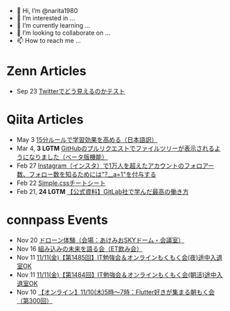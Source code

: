 - 👋 Hi, I’m @narita1980
- 👀 I’m interested in ...
- 🌱 I’m currently learning ...
- 💞️ I’m looking to collaborate on ...
- 📫 How to reach me ...

# Zenn Articles

<!-- profile updater begin: zenn -->
- Sep 23 [Twitterでどう見えるのかテスト](https://zenn.dev/narita1980/articles/cbb21f8d7f785752d6ac)
<!-- profile updater end: zenn -->

# Qiita Articles

<!-- profile updater begin: qiita -->
- May 3 [15分ルールで学習効果を高める（日本語訳）](https://qiita.com/narita1980/items/d0ad5246344fc6e4380f)
- Mar 4, **3 LGTM** [GitHubのプルリクエストでファイルツリーが表示されるようになりました（ベータ版機能）](https://qiita.com/narita1980/items/bee2c5232342a51e0415)
- Feb 27 [Instagram（インスタ）で1万人を超えたアカウントのフォロアー数、フォロー数を知るためには"?__a=1"を付与する](https://qiita.com/narita1980/items/630b7014fa893461b991)
- Feb 22 [Simple.cssチートシート](https://qiita.com/narita1980/items/fd2ccf0e91944aab9fd5)
- Feb 21, **24 LGTM** [【公式資料】GitLab社で学んだ最高の働き方](https://qiita.com/narita1980/items/d7d142c2bb6312cb9ad6)
<!-- profile updater end: qiita -->

# connpass Events

<!-- profile updater begin: connpass -->
- Nov 20 [ドローン体験（会場：あけみおSKYドーム・会議室）](https://coderdojo-nago.connpass.com/event/260501/)
- Nov 16 [組み込みの未来を語る会（ET飲み会）](https://connpass.com/event/265324/)
- Nov 11 [11/11(金)【第1485回】IT勉強会＆オンラインもくもく会(夜)途中入退室OK](https://no-genre-mokumoku.connpass.com/event/265397/)
- Nov 11 [11/11(金)【第1484回】IT勉強会＆オンラインもくもく会(朝活)途中入退室OK](https://no-genre-mokumoku.connpass.com/event/265396/)
- Nov 10 [【オンライン】11/10(木)5時〜7時：Flutter好きが集まる朝もく会（第300回）](https://flutter-asamoku.connpass.com/event/265179/)
<!-- profile updater end: connpass -->

<!---
narita1980/narita1980 is a ✨ special ✨ repository because its `README.md` (this file) appears on your GitHub profile.
You can click the Preview link to take a look at your changes.
--->
